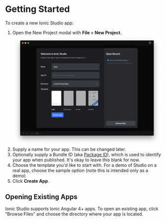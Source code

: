 # Getting Started

To create a new Ionic Studio app:

1. Open the New Project modal with **File** &raquo; **New Project**. ![Start a New Project with Studio](./_assets/img/ss-new-project.png)
2. Supply a name for your app. This can be changed later.
3. Optionally supply a Bundle ID (aka [Package ID](../reference/glossary.md#package-id)), which is used to identify your app when published. It's okay to leave this blank for now.
4. Choose the template you'd like to start with. For a demo of Studio on a real app, choose the sample option (note this is intended only as a demo)
5. Click **Create App**.

## Opening Existing Apps

Ionic Studio supports Ionic Angular 4+ apps. To open an existing app, click "Browse Files" and choose the directory where your app is located.
